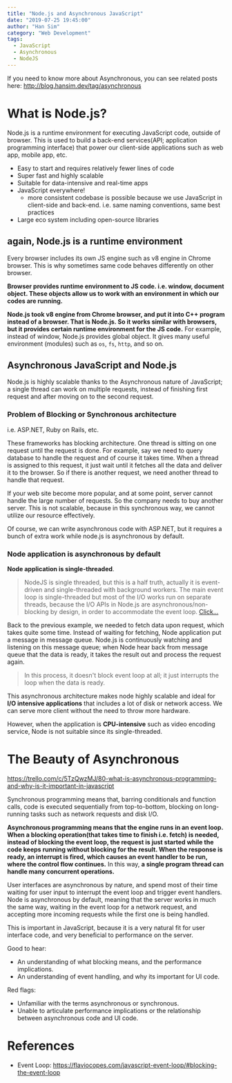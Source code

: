 ```yaml
---
title: "Node.js and Asynchronous JavaScript"
date: "2019-07-25 19:45:00"
author: "Han Sim"
category: "Web Development"
tags:
  - JavaScript
  - Asynchronous
  - NodeJS
---
```


If you need to know more about Asynchronous, you can see related posts here: http://blog.hansim.dev/tag/asynchronous

# What is Node.js?

Node.js is a runtime environment for executing JavaScript code, outside of browser. This is used to build a back-end services(API; application programming interface) that power our client-side applications such as web app, mobile app, etc.

- Easy to start and requires relatively fewer lines of code
- Super fast and highly scalable
- Suitable for data-intensive and real-time apps
- JavaScript everywhere!
  - more consistent codebase is possible because we use JavaScript in client-side and back-end. i.e. same naming conventions, same best practices
- Large eco system including open-source libraries

## again, Node.js is a runtime environment

Every browser includes its own JS engine such as v8 engine in Chrome browser. This is why sometimes same code behaves differently on other browser.

**Browser provides runtime environment to JS code. i.e. window, document object. These objects allow us to work with an environment in which our codes are running.**

**Node.js took v8 engine from Chrome browser, and put it into C++ program instead of a browser. That is Node.js. So it works similar with browsers, but it provides certain runtime environment for the JS code.** For example, instead of window, Node.js provides global object. It gives many useful environment (modules) such as `os`, `fs`, `http`, and so on.

## Asynchronous JavaScript and Node.js

Node.js is highly scalable thanks to the Asynchronous nature of JavaScript; a single thread can work on multiple requests, instead of finishing first request and after moving on to the second request.

### Problem of Blocking or Synchronous architecture

i.e. ASP.NET, Ruby on Rails, etc.

These frameworks has blocking architecture. One thread is sitting on one request until the request is done. For example, say we need to query database to handle the request and of course it takes time. When a thread is assigned to this request, it just wait until it fetches all the data and deliver it to the browser. So if there is another request, we need another thread to handle that request.

If your web site become more popular, and at some point, server cannot handle the large number of requests. So the company needs to buy another server. This is not scalable, because in this synchronous way, we cannot utilize our resource effectively.

Of course, we can write asynchronous code with ASP.NET, but it requires a bunch of extra work while node.js is asynchronous by default.

### Node application is asynchronous by default

**Node application is single-threaded**.

> NodeJS is single threaded, but this is a half truth, actually it is event-driven and single-threaded with background workers. The main event loop is single-threaded but most of the I/O works run on separate threads, because the I/O APIs in Node.js are asynchronous/non-blocking by design, in order to accommodate the event loop. [Click...](https://codeburst.io/how-node-js-single-thread-mechanism-work-understanding-event-loop-in-nodejs-230f7440b0ea)

Back to the previous example, we needed to fetch data upon request, which takes quite some time. Instead of waiting for fetching, Node application put a message in message queue. Node.js is continuously watching and listening on this message queue; when Node hear back from message queue that the data is ready, it takes the result out and process the request again.

> In this process, it doesn't block event loop at all; it just interrupts the loop when the data is ready.

This asynchronous architecture makes node highly scalable and ideal for **I/O intensive applications** that includes a lot of disk or network access. We can serve more client without the need to throw more hardware.

However, when the application is **CPU-intensive** such as video encoding service, Node is not suitable since its single-threaded.

# The Beauty of Asynchronous

https://trello.com/c/5TzQwzMJ/80-what-is-asynchronous-programming-and-why-is-it-important-in-javascript

Synchronous programming means that, barring conditionals and function calls, code is executed sequentially from top-to-bottom, blocking on long-running tasks such as network requests and disk I/O.

**Asynchronous programming means that the engine runs in an event loop. When a blocking operation(that takes time to finish i.e. fetch) is needed, instead of blocking the event loop, the request is just started while the code keeps running without blocking for the result. When the response is ready, an interrupt is fired, which causes an event handler to be run, where the control flow continues.** In this way, **a single program thread can handle many concurrent operations.**

User interfaces are asynchronous by nature, and spend most of their time waiting for user input to interrupt the event loop and trigger event handlers.
Node is asynchronous by default, meaning that the server works in much the same way, waiting in the event loop for a network request, and accepting more incoming requests while the first one is being handled.

This is important in JavaScript, because it is a very natural fit for user interface code, and very beneficial to performance on the server.

Good to hear:

- An understanding of what blocking means, and the performance implications.
- An understanding of event handling, and why its important for UI code.

Red flags:

- Unfamiliar with the terms asynchronous or synchronous.
- Unable to articulate performance implications or the relationship between asynchronous code and UI code.

# References

- Event Loop: https://flaviocopes.com/javascript-event-loop/#blocking-the-event-loop
